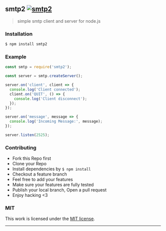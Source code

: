 ## smtp2 [![smtp2](https://img.shields.io/npm/v/smtp2.svg)](https://npmjs.org/smtp2)

> simple smtp client and server for node.js

### Installation

```bash
$ npm install smtp2
```

### Example

```js
const smtp = require('smtp2');

const server = smtp.createServer();

server.on('client', client => {
  console.log('Client connected');
  client.on('QUIT', () => {
    console.log('Client disconnect');
  });
});

server.on('message', message => {
  console.log('Incoming Message:', message);
});

server.listen(2525);
```

### Contributing
- Fork this Repo first
- Clone your Repo
- Install dependencies by `$ npm install`
- Checkout a feature branch
- Feel free to add your features
- Make sure your features are fully tested
- Publish your local branch, Open a pull request
- Enjoy hacking <3

### MIT

This work is licensed under the [MIT license](./LICENSE).

---